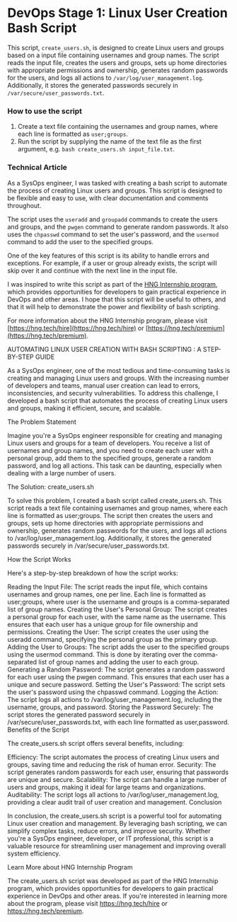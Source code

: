 DevOps Stage 1: Linux User Creation Bash Script
==============================================

This script, `create_users.sh`, is designed to create Linux users and groups based on a input file containing usernames and group names. The script reads the input file, creates the users and groups, sets up home directories with appropriate permissions and ownership, generates random passwords for the users, and logs all actions to `/var/log/user_management.log`. Additionally, it stores the generated passwords securely in `/var/secure/user_passwords.txt`.

### How to use the script

1. Create a text file containing the usernames and group names, where each line is formatted as `user;groups`.
2. Run the script by supplying the name of the text file as the first argument, e.g. `bash create_users.sh input_file.txt`.

### Technical Article

As a SysOps engineer, I was tasked with creating a bash script to automate the process of creating Linux users and groups. This script is designed to be flexible and easy to use, with clear documentation and comments throughout.

The script uses the `useradd` and `groupadd` commands to create the users and groups, and the `pwgen` command to generate random passwords. It also uses the `chpasswd` command to set the user's password, and the `usermod` command to add the user to the specified groups.

One of the key features of this script is its ability to handle errors and exceptions. For example, if a user or group already exists, the script will skip over it and continue with the next line in the input file.

I was inspired to write this script as part of the [HNG Internship program](https://hng.tech/internship), which provides opportunities for developers to gain practical experience in DevOps and other areas. I hope that this script will be useful to others, and that it will help to demonstrate the power and flexibility of bash scripting.

For more information about the HNG Internship program, please visit [https://hng.tech/hire](https://hng.tech/hire) or [https://hng.tech/premium](https://hng.tech/premium).





AUTOMATING LINUX USER CREATION WITH BASH SCRIPTING : A STEP-BY-STEP GUIDE 

As a SysOps engineer, one of the most tedious and time-consuming tasks is creating and managing Linux users and groups. With the increasing number of developers and teams, manual user creation can lead to errors, inconsistencies, and security vulnerabilities. To address this challenge, I developed a bash script that automates the process of creating Linux users and groups, making it efficient, secure, and scalable.

The Problem Statement

Imagine you're a SysOps engineer responsible for creating and managing Linux users and groups for a team of developers. You receive a list of usernames and group names, and you need to create each user with a personal group, add them to the specified groups, generate a random password, and log all actions. This task can be daunting, especially when dealing with a large number of users.

The Solution: create_users.sh

To solve this problem, I created a bash script called create_users.sh. This script reads a text file containing usernames and group names, where each line is formatted as user;groups. The script then creates the users and groups, sets up home directories with appropriate permissions and ownership, generates random passwords for the users, and logs all actions to /var/log/user_management.log. Additionally, it stores the generated passwords securely in /var/secure/user_passwords.txt.

How the Script Works

Here's a step-by-step breakdown of how the script works:

Reading the Input File: The script reads the input file, which contains usernames and group names, one per line. Each line is formatted as user;groups, where user is the username and groups is a comma-separated list of group names.
Creating the User's Personal Group: The script creates a personal group for each user, with the same name as the username. This ensures that each user has a unique group for file ownership and permissions.
Creating the User: The script creates the user using the useradd command, specifying the personal group as the primary group.
Adding the User to Groups: The script adds the user to the specified groups using the usermod command. This is done by iterating over the comma-separated list of group names and adding the user to each group.
Generating a Random Password: The script generates a random password for each user using the pwgen command. This ensures that each user has a unique and secure password.
Setting the User's Password: The script sets the user's password using the chpasswd command.
Logging the Action: The script logs all actions to /var/log/user_management.log, including the username, groups, and password.
Storing the Password Securely: The script stores the generated password securely in /var/secure/user_passwords.txt, with each line formatted as user,password.
Benefits of the Script

The create_users.sh script offers several benefits, including:

Efficiency: The script automates the process of creating Linux users and groups, saving time and reducing the risk of human error.
Security: The script generates random passwords for each user, ensuring that passwords are unique and secure.
Scalability: The script can handle a large number of users and groups, making it ideal for large teams and organizations.
Auditability: The script logs all actions to /var/log/user_management.log, providing a clear audit trail of user creation and management.
Conclusion

In conclusion, the create_users.sh script is a powerful tool for automating Linux user creation and management. By leveraging bash scripting, we can simplify complex tasks, reduce errors, and improve security. Whether you're a SysOps engineer, developer, or IT professional, this script is a valuable resource for streamlining user management and improving overall system efficiency.

Learn More about HNG Internship Program

The create_users.sh script was developed as part of the HNG Internship program, which provides opportunities for developers to gain practical experience in DevOps and other areas. If you're interested in learning more about the program, please visit https://hng.tech/hire or https://hng.tech/premium.
